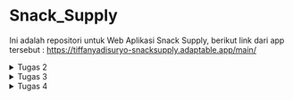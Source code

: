 # Snack_Supply
Ini adalah repositori untuk Web Aplikasi Snack Supply, berikut link dari app tersebut : https://tiffanyadisuryo-snacksupply.adaptable.app/main/ 

<details>
<summary>Tugas 2</summary>

* Jelaskan bagaimana cara kamu mengimplementasikan checklist di atas secara step-by-step (bukan hanya sekadar mengikuti tutorial).
  1. Dimulai dengan membuat repositori lokal baru berjudul Snack_Supply kemudian mengaktifkan virtual environment menggunakan terminal.
  2. Dilanjut dengan menyiapkan dependencies dan membiat project Django dengan cara membuat berkas requirements.txt yang berisi dependencies sebagai berikut:
     ```
      django
      gunicorn
      whitenoise
      psycopg2-binary
      requests
      urllib3
     ```
     Kemudian pasang dependencies tersebut dan buat project Django bernama Snack_Supply.
  4. Lalu konfigurasi Proyek dan Menjalankan server. di dalam settings.py, izinkan akses kepada semua host, lalu jalankan server Django.
  5. Kemudian, membuat repositori GitHub dengan nama yang sama lalu diinisiasi di repositori lokal. Ditambahkan berkas .gitignore pada repositori lokal. Tentunya tidak lupa untuk add, commit, dan push.
  6. Selanjutnya membuat aplikasi main ke dalam project. Jangan lupa menambahkan 'main' ke INSTALLED_APPS di settings.py.
  7. Lalu tentunya membuat dan mengisi berkas main.html di direktori templates sesuai keinginan kita. Saya ingin menampilkan nama aplikasi, nama saya, kelas, dan juga tabel dari inventori Snack saya.
  8. Kemudian, mengubah berkas models.py dalam aplikasi main hingga sesuai dengan model aplikasi yang kita inginkan. Sebagai contoh:
     ```
      from django.db import models
      class Product(models.Model):
          name = models.CharField(max_length=255)
          amount = models.IntegerField()
          description = models.TextField()
     ```
  10. Setelah diubah, models.py harus dimigrasi.
  11. Selanjutnya, kita integrasikan komponen MVT dengan menambahkan fungsi show_main ke views.py yang berisi data yang ingin kita masukan ke web aplikasi. Sebagai contoh:
      ```
      from django.shortcuts import render
      def show_main(request):
          context = {
              'name': 'Tiffany Lindy Adisuryo',
              'class': 'PBP D',
              'snacks' : [{'name' : "Chitato", 'amount' : "1", 'description' : "Chitato is a popular Indonesian brand of potato chips known for its wide range of bold and flavorful snack offerings."},
                          {'name' : "Beng Beng", 'amount' : "20", 'description' : "Beng Beng is a well-known Indonesian chocolate snack that combines layers of crispy wafer and creamy chocolate filling, offering a delightful and satisfying treat."},
                          {'name' : "Oreo", 'amount' : "5", 'description' : "Oreo is a globally recognized sandwich cookie brand known for its iconic combination of two chocolate-flavored wafers with a sweet cream filling."}]
          }
          return render(request, "main.html", context)
      ```
  13. Lalu yang tidak kalah penting adalah mengonfigurasi Routing URL dengan mengisi urls.py di direktori main dan Snack_Supply. Sehingga dapat menunjukkan perintah apa yang dilakukan bila url diakses.
  14. Kemudian, tidak lupa untuk add, commit, push pada GitHub agar dapat dilakukan deployment dengan Adaptable. 
  15. Terakhir adalah deployment itu sendiri. Buka akun GitHub dan pilih Repositori Snack_Supply. Lalu pilih Python App Template sebagai template deployment, pilih PostgreSQL sebagai tipe basis data yang akan digunakan, dan isi versi dari python yang digunakan dan pada bagian Start Command masukkan perintah python manage.py migrate && gunicorn Snack_Supply.wsgi. Masukan nama yang akan menjadi link web nantinya dan centang HTTP Listener on PORT lalu klik Deploy App.

* Buatlah bagan yang berisi request client ke web aplikasi berbasis Django beserta responnya dan jelaskan pada bagan tersebut kaitan antara urls.py, views.py, models.py, dan berkas html.
    
    ![BAGAN DJANGO](https://github.com/tiffanyadisuryo/Snack_Supply/assets/119838581/723a534f-d8cb-4ea6-b698-8ef6d9ce6685)
  
  Saat client mengakses URL, Django kemudian menggunakan 'urls.py' untuk menentukan view. View membaca dan menulis data dengan models.py sesuai permintaan. Disitu views.py akan merender halaman web menggunakan template (file.html). Akhirnya, response akan dikembalikan kepada client.


* Jelaskan mengapa kita menggunakan virtual environment? Apakah kita tetap dapat membuat aplikasi web berbasis Django tanpa menggunakan virtual environment?

  Virtual environment dapat mengisolasi dependensi Django dari paket lain sehingga tidak akan menimbulkan konflik satu sama lain dan dapat konsisten. 
  Kita tetap dapat membuat aplikasi web berbasis Django tanpa menggunakan virtual environment tetapi security dari dependensi Django akan berkurang. Sehingga terdapat kemungkinan terjadi konflik antara dependensi Django dan paket lainnya.

* Jelaskan apakah itu MVC, MVT, MVVM dan perbedaan dari ketiganya.

  MVC adalah penghubung Model dan View. MVC adalah pola desain yang umum digunakan untuk pengembangan software non-web, sedangkan MVT dan MVVM lebih khusus untuk     pengembangan web.
  Dalam MVT, kerangka kerja Django menjadi controller, yang mengatur alur web request dan memilih view berdasarkan URL yang diakses. Dalam MVT, Template secara khusus merender tampilan web.
  MVVM adalah pola desain untuk pengembangan aplikasi berbasis antarmuka pengguna (UI), terutama yang tampilannya dinamis.
  ViewModel tidak ada di MVC atau MVT. Kegunannya adalah untuk memisahkan tampilan dengan cara yang lebih rapih dan terstruktur.
</details>

<details>
<summary>Tugas 3</summary>

* Apa perbedaan antara form POST dan form GET dalam Django?
  * Form POST
    1. Datanya tidak dapat dilihat dalam URL
    2. Lebih aman jika mengirim data yang sensitif
    3. Data tidak akan tersimpan dalam cache karena data dikirim dalam badan request HTTP
    4. Panjang data yang bisa dikirimkan tidak terbatas
    5. Cocok untuk menyimpan data dalam bentuk form
  * Form GET
    1. Datanya dapat dilihat dalam URL
    2. Kurang aman jika untuk mengirim data yang sensitif
    3. Data tersimpan di cache karena data dikirim sebagai parameter query string di URL
    4. Panjang data yang bisa dikirimkan terbatas
    5. Cocok untuk mengakses halaman web yang datanya tidak berubah

* Apa perbedaan utama antara XML, JSON, dan HTML dalam konteks pengiriman data?
  * XML
    1. biasa digunakan untuk memindahkan data yang tidak berubah-ubah
    2. menggunakan tag yang mirip tag HTML
    3. lebih sulit untuk dibaca
  * JSON
    1. paling sering digunakan untuk pemindahan data antara server web dan client
    2. menggunakan format key:value
    3. formatnya mudah dipahami sehingga mudah dibaca
  * HTML
    1. biasa digunakan untuk mengatur tampilan dari web tersebut
    2. menggunakan tag HTML
    3. relatif mudah untuk dibaca
  
* Mengapa JSON sering digunakan dalam pertukaran data antara aplikasi web modern?
  1. format pertukaran datanya ringan dan _compact_.
  2. syntax nya mudah dibaca dan ditulis oleh manusia.
  3. banyak digunakan dan didukung oleh banyak bahasa pemrograman, kerangka kerja, dan pustaka.
  4. mudah dikonversi menjadi objek JavaScript dengan JSON.parse().
  5. berkompatibel dengan API, sebuah arsitektur untuk membuat web yang populer.
  
* Jelaskan bagaimana cara kamu mengimplementasikan checklist di atas secara step-by-step (bukan hanya sekadar mengikuti tutorial).
  1. Pertama jalankan virtual environment
  2. Lalu buka urls.py pada folder Snack_Supply dan ubah path main menjadi kosong pada urlspatterns.
     ```
     urlpatterns = [
        path('', include('main.urls')),
        path('admin/', admin.site.urls),
     ]
     ```
  3. membuat folder 'template' pada direktori utama kemudian membuat base.html yang isinya sebagai berikut
     ```
      {% load static %}
      <!DOCTYPE html>
      <html lang="en">
          <head>
              <meta charset="UTF-8" />
              <meta
                  name="viewport"
                  content="width=device-width, initial-scale=1.0"
              />
              {% block meta %}
              {% endblock meta %}
          </head>
      
          <body style="background-color: #EEA36B;">
              {% block content %}
              {% endblock content %}
          </body>
      </html>
     ```
  4. Membuka settings.py pada subdirektori Snack_Supply dan menambahkan kode berikut pada TEMPLATES
     ```
      ...
      TEMPLATES = [
          {
              'BACKEND': 'django.template.backends.django.DjangoTemplates',
              'DIRS': [BASE_DIR / 'templates'], # Tambahkan kode ini
              'APP_DIRS': True,
              ...
          }
      ]
       ...
     ```
  5. Kemudian menambahkan kode berikut di awal file main.html
     ```
      {% extends 'base.html' %}
     ```
  6. Selanjutnya, membuat berkas forms.py pada direktori main yang berisi sebagai berikut
     ```
      from django.forms import ModelForm
      from main.models import Item

      class ItemForm(ModelForm):
          class Meta:
              model = Item
              fields = ["name", "amount", "description"]
     ```
  7. Lalu menambahkan berbagai import pada views.py dalam direktori main seperti berikut
     ```
      from django.http import HttpResponseRedirect
      from main.forms import ItemForm
      from django.urls import reverse
     ```
  8. Kemudian pada views.py membuat fungsi create_item
     ```
      def create_item(request):
          form = ItemForm(request.POST or None)
      
          if form.is_valid() and request.method == "POST":
              form.save()
              return HttpResponseRedirect(reverse('main:show_main'))
      
          context = {'form': form}
          return render(request, "create_item.html", context)
     ```
  9. Untuk menunjukkan banyak jenis item (bonus), ditambahkan pada fungsi show_main, setelah baris items = Item.objects.all(), kode berikut
      ```
        banyak_items = len(items)
      ```
  lalu juga pada bagian context setelah class': 'PBP D', menjadi 
      ```
        ...
        'banyak_items' : banyak_items,
        'items' : items.
        ...
      ```
  10. Tidak lupa untuk import create_item di urls.py pada direktori main. Dan juga menambahkan path url ke dalam urlpatterns.
  11. Lalu membuat file baru dengan nama create_item.html di direktori templates di direktori main dengan isi sebagai berikut
     ```
      {% extends 'base.html' %} 
      
      {% block content %}
      <h1>Add More Snack</h1>
      
      <form method="POST">
          {% csrf_token %}
          <table>
              {{ form.as_table }}
              <tr>
                  <td></td>
                  <td>
                      <input type="submit" value="Add Item"/>
                  </td>
              </tr>
          </table>
      </form>
      
      {% endblock %}
     ```
  12. Kemudian buka main.html dan tambahkan kode berikut di dalam {% block content %}
    ```
      <h1>Snack Supply</h1>

          <h5>Name:</h5>
          <p>{{name}}</p>

          <h5>Class:</h5>
          <p>{{class}}</p>

      <table bgcolor="black" width="1200">
          <caption><h3>Ada {{banyak_items}} jenis Snacks yang ter-supply di dalam pantry kamu! Mau Snack apa hari ini?</h3></caption>
          <tr bgcolor="#46B2B5">
              <th width="100">Name</th>
              <th width="100">Amount</th>
              <th width="800">Description</th>
              <th width="100">Date Added</th>
          </tr>

          {% for item in items %}
              <tr bgcolor="#8FD5D5">
                  <td align="center">{{item.name}}</td>
                  <td align="center">{{item.amount}}</td>
                  <td>{{item.description}}</td>
                  <td align="center">{{item.date_added}}</td>
              </tr>
          {% endfor %}
      </table>

      <br />

      <a href="{% url 'main:create_item' %}">
          <button>
              Add More Snacks
          </button>
      </a>
    {% endblock content %}
    ```
  13. Lalu buka views.py pada direktori main dan tambahkan import sebagai berikut
    ```
    from django.http import HttpResponse
    from django.core import serializers
    ```
  14. Kemudian tambahkan kode berikut
    ```
    def show_xml(request):
      data = Item.objects.all()
      return HttpResponse(serializers.serialize("xml", data), content_type="application/xml")
    def show_json(request):
        data = Item.objects.all()
        return HttpResponse(serializers.serialize("json", data), content_type="application/json")
    def show_xml_by_id(request, id):
      data = Item.objects.filter(pk=id)
      return HttpResponse(serializers.serialize("xml", data), content_type="application/xml")
    def show_json_by_id(request, id):
        data = Item.objects.filter(pk=id)
        return HttpResponse(serializers.serialize("json", data), content_type="application/json")
    ```
  14. Selanjutnya buka urls.py pada folder main dan masukan import berikut
    ```
    from main.views import show_main, create_product, show_xml, show_json, show_xml_by_id, show_json_by_id
    ```
    Tidak lupa untuk menambahkan kode tersebut dalam urlspatterns
    ```
    ...
    path('xml/', show_xml, name='show_xml'), 
    path('json/', show_json, name='show_json'), 
    path('xml/<int:id>/', show_xml_by_id, name='show_xml_by_id'),
    path('json/<int:id>/', show_json_by_id, name='show_json_by_id'), 
    ...
    ```
  15. Terakhir setelah git add, commit, dan push, untuk menjalankan server menggunakan perintah python manage.py runserver. Menggunakan beberapa link dibawah akan memunculkan tampilan seperti dibawah
      ![markdown html](https://github.com/tiffanyadisuryo/Snack_Supply/assets/119838581/d1c94e5a-7479-4a67-b147-76768f1c5266)
      ![xml](https://github.com/tiffanyadisuryo/Snack_Supply/assets/119838581/246c37a8-7dbe-46d6-b34f-e014e42e15a7)
      ![json](https://github.com/tiffanyadisuryo/Snack_Supply/assets/119838581/a034b6aa-1289-4219-87aa-3404dccedc9f)
      ![xml by id](https://github.com/tiffanyadisuryo/Snack_Supply/assets/119838581/0c1560e2-62fb-4621-ac62-72c975739b27)
      ![json by id](https://github.com/tiffanyadisuryo/Snack_Supply/assets/119838581/5fc631ab-47f7-4886-b121-1fe9684c0020)
    
</details>

<details>
<summary>Tugas 4</summary>

* Apa itu Django UserCreationForm, dan jelaskan apa kelebihan dan kekurangannya?

  UserCreationForm merupakan sebuah form dari framework web Python, Django untuk mempermudah pembuatan user baru pada web. Terdapat permintaan data seperti username, password dengan ketentuan dan syarat tertentu, dll.
  Kelebihan:
  1. Sudah disediakan dahulu segala form permintaan data dan sangat mudah menggunakannya.
  2. Terdapat validasi secara otomatis. Seperti ketentuan password yang kuat sudah disediakan.
  3. terintegrasi dengan Django Authenticatiom.
  Kekurangan:
  1. Tampilan default-nya membosankan dan kurang menarik.
  2. Walau bisa di-custom, namun terbatas.
     
* Apa perbedaan antara autentikasi dan otorisasi dalam konteks Django, dan mengapa keduanya penting?

  Autentikasi adalah proses verivikasi siapa yang sedang log in.
  Otorisasi adalah proses verifikasi apakah usermemiliki akses terhadap sesuatu.
  
* Apa itu cookies dalam konteks aplikasi web, dan bagaimana Django menggunakan cookies untuk mengelola data sesi pengguna? 

  Cookies merupakan sebuah file yang disimpan di device user yang saat adanya aktivitas pada sebuah web. Cookies biasa digunakan untuk menyimpan informasi seperti preferensi user, riwayat pencarian, dan juga sesi.
  
* Apakah penggunaan cookies aman secara default dalam pengembangan web, atau apakah ada risiko potensial yang harus diwaspadai?
  1. Cross-Site Scripting
     Terjadi serangan XSS pada cookies yang merupakan script berbahaya untuk mencuri informasi yang tersimpan.
  2. Cookie Theft
     Pencurian atau penggandaan cookie untuk mengakses akun user.
  3. Cookie Poisoning
     Terjadi pemanipulasian data dalam cookie seperti sesi dan data palsu.
  4. Cross-Site Request Forgery
     Terjadi serangan dimana cookie dimanfaatkan untuk melakukan tindakan seperti permintaan otorisasi palsu.
  
* Jelaskan bagaimana cara kamu mengimplementasikan checklist di atas secara step-by-step (bukan hanya sekadar mengikuti tutorial).
  
</details>
  
